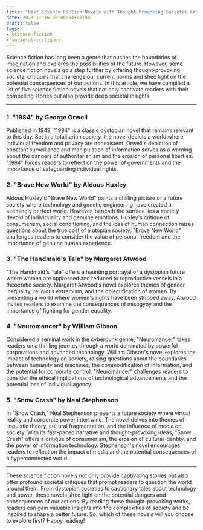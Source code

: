 ```yaml
---
title: "Best Science Fiction Novels with Thought-Provoking Societal Critiques"
date: 2023-11-16T00:00:54+00:00
draft: false
tags:
- science-fiction
- societal-critiques
---
```


Science fiction has long been a genre that pushes the boundaries of imagination and explores the possibilities of the future. However, some science fiction novels go a step further by offering thought-provoking societal critiques that challenge our current norms and shed light on the potential consequences of our actions. In this article, we have compiled a list of five science fiction novels that not only captivate readers with their compelling stories but also provide deep societal insights.

---

### 1. "1984" by George Orwell

Published in 1949, "1984" is a classic dystopian novel that remains relevant to this day. Set in a totalitarian society, the novel depicts a world where individual freedom and privacy are nonexistent. Orwell's depiction of constant surveillance and manipulation of information serves as a warning about the dangers of authoritarianism and the erosion of personal liberties. "1984" forces readers to reflect on the power of governments and the importance of safeguarding individual rights.

### 2. "Brave New World" by Aldous Huxley

Aldous Huxley's "Brave New World" paints a chilling picture of a future society where technology and genetic engineering have created a seemingly perfect world. However, beneath the surface lies a society devoid of individuality and genuine emotions. Huxley's critique of consumerism, social conditioning, and the loss of human connection raises questions about the true cost of a utopian society. "Brave New World" challenges readers to consider the value of personal freedom and the importance of genuine human experience.

### 3. "The Handmaid's Tale" by Margaret Atwood

"The Handmaid's Tale" offers a haunting portrayal of a dystopian future where women are oppressed and reduced to reproductive vessels in a theocratic society. Margaret Atwood's novel explores themes of gender inequality, religious extremism, and the objectification of women. By presenting a world where women's rights have been stripped away, Atwood invites readers to examine the consequences of misogyny and the importance of fighting for gender equality.

### 4. "Neuromancer" by William Gibson

Considered a seminal work in the cyberpunk genre, "Neuromancer" takes readers on a thrilling journey through a world dominated by powerful corporations and advanced technology. William Gibson's novel explores the impact of technology on society, raising questions about the boundaries between humanity and machines, the commodification of information, and the potential for corporate control. "Neuromancer" challenges readers to consider the ethical implications of technological advancements and the potential loss of individual agency.

### 5. "Snow Crash" by Neal Stephenson

In "Snow Crash," Neal Stephenson presents a future society where virtual reality and corporate power intertwine. The novel delves into themes of linguistic theory, cultural fragmentation, and the influence of media on society. With its fast-paced narrative and thought-provoking ideas, "Snow Crash" offers a critique of consumerism, the erosion of cultural identity, and the power of information technology. Stephenson's novel encourages readers to reflect on the impact of media and the potential consequences of a hyperconnected world.

---

These science fiction novels not only provide captivating stories but also offer profound societal critiques that prompt readers to question the world around them. From dystopian societies to cautionary tales about technology and power, these novels shed light on the potential dangers and consequences of our actions. By reading these thought-provoking works, readers can gain valuable insights into the complexities of society and be inspired to shape a better future. So, which of these novels will you choose to explore first? Happy reading!